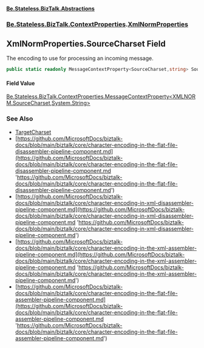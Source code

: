 #### [Be.Stateless.BizTalk.Abstractions](README.md 'README')
### [Be.Stateless.BizTalk.ContextProperties](Be.Stateless.BizTalk.ContextProperties.md 'Be.Stateless.BizTalk.ContextProperties').[XmlNormProperties](XmlNormProperties.md 'Be.Stateless.BizTalk.ContextProperties.XmlNormProperties')

## XmlNormProperties.SourceCharset Field

The encoding to use for processing an incoming message.

```csharp
public static readonly MessageContextProperty<SourceCharset,string> SourceCharset;
```

#### Field Value
[Be.Stateless.BizTalk.ContextProperties.MessageContextProperty&lt;](MessageContextProperty_T,TR_.md 'Be.Stateless.BizTalk.ContextProperties.MessageContextProperty<T,TR>')[XMLNORM.SourceCharset](https://docs.microsoft.com/en-us/dotnet/api/XMLNORM.SourceCharset 'XMLNORM.SourceCharset')[,](MessageContextProperty_T,TR_.md 'Be.Stateless.BizTalk.ContextProperties.MessageContextProperty<T,TR>')[System.String](https://docs.microsoft.com/en-us/dotnet/api/System.String 'System.String')[&gt;](MessageContextProperty_T,TR_.md 'Be.Stateless.BizTalk.ContextProperties.MessageContextProperty<T,TR>')

### See Also
- [TargetCharset](XmlNormProperties.TargetCharset.md 'Be.Stateless.BizTalk.ContextProperties.XmlNormProperties.TargetCharset')
- [https://github.com/MicrosoftDocs/biztalk-docs/blob/main/biztalk/core/character-encoding-in-the-flat-file-disassembler-pipeline-component.md](https://github.com/MicrosoftDocs/biztalk-docs/blob/main/biztalk/core/character-encoding-in-the-flat-file-disassembler-pipeline-component.md 'https://github.com/MicrosoftDocs/biztalk-docs/blob/main/biztalk/core/character-encoding-in-the-flat-file-disassembler-pipeline-component.md')
- [https://github.com/MicrosoftDocs/biztalk-docs/blob/main/biztalk/core/character-encoding-in-xml-disassembler-pipeline-component.md](https://github.com/MicrosoftDocs/biztalk-docs/blob/main/biztalk/core/character-encoding-in-xml-disassembler-pipeline-component.md 'https://github.com/MicrosoftDocs/biztalk-docs/blob/main/biztalk/core/character-encoding-in-xml-disassembler-pipeline-component.md')
- [https://github.com/MicrosoftDocs/biztalk-docs/blob/main/biztalk/core/character-encoding-in-the-xml-assembler-pipeline-component.md](https://github.com/MicrosoftDocs/biztalk-docs/blob/main/biztalk/core/character-encoding-in-the-xml-assembler-pipeline-component.md 'https://github.com/MicrosoftDocs/biztalk-docs/blob/main/biztalk/core/character-encoding-in-the-xml-assembler-pipeline-component.md')
- [https://github.com/MicrosoftDocs/biztalk-docs/blob/main/biztalk/core/character-encoding-in-the-flat-file-assembler-pipeline-component.md](https://github.com/MicrosoftDocs/biztalk-docs/blob/main/biztalk/core/character-encoding-in-the-flat-file-assembler-pipeline-component.md 'https://github.com/MicrosoftDocs/biztalk-docs/blob/main/biztalk/core/character-encoding-in-the-flat-file-assembler-pipeline-component.md')